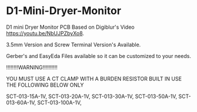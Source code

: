 # D1-Mini-Dryer-Monitor
D1 mini Dryer Monitor PCB Based on Digiblur's Video https://youtu.be/NbUJPZbyXo8.

3.5mm Version and Screw Terminal Version's Available. 

Gerber's and EasyEda Files available so it can be customized to your needs.

!!!!!!!!WARNING!!!!!!!!!! 

YOU MUST USE A CT CLAMP WITH A BURDEN RESISTOR BUILT IN USE THE FOLLOWING BELOW ONLY

SCT-013-15A-1V,
SCT-013-20A-1V,
SCT-013-30A-1V,
SCT-013-50A-1V,
SCT-013-60A-1V,
SCT-013-100A-1V,
